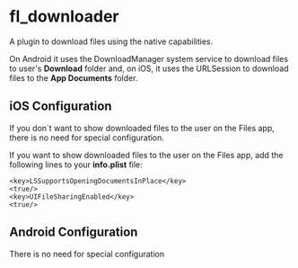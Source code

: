 # fl_downloader

A plugin to download files using the native capabilities.

On Android it uses the DownloadManager system service to download files to user's **Download** folder and, on iOS, it uses the URLSession to download files to the **App Documents** folder.

## iOS Configuration

If you don`t want to show downloaded files to the user on the Files app, there is no need for special configuration.

If you want to show downloaded files to the user on the Files app, add the following lines to your **info.plist** file:

``` plist
<key>LSSupportsOpeningDocumentsInPlace</key>
<true/>
<key>UIFileSharingEnabled</key>
<true/>
```

## Android Configuration

There is no need for special configuration
